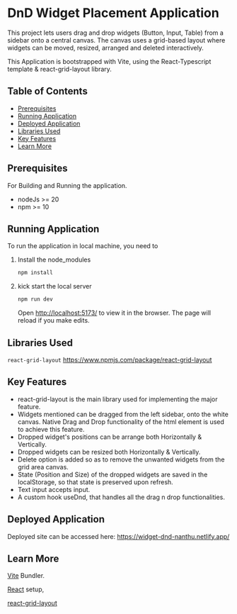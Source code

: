 # DnD Widget Placement Application

This project lets users drag and drop widgets (Button, Input, Table) from a sidebar onto a central canvas. The canvas uses a grid-based layout where widgets can be moved, resized, arranged and deleted interactively.

This Application is bootstrapped with Vite, using the React-Typescript template & react-grid-layout library.

## Table of Contents

- [Prerequisites](#prerequisite)
- [Running Application](#running-application)
- [Deployed Application](#deployed-application)
- [Libraries Used](#libraries-used)
- [Key Features](#key-features)
- [Learn More](#learn-more)

## Prerequisites

For Building and Running the application.

- nodeJs >= 20
- npm >= 10

## Running Application

To run the application in local machine, you need to

1. Install the node_modules
   ```bash
   npm install
   ```
1. kick start the local server

   ```bash
   npm run dev
   ```

   Open [http://localhost:5173/](http://localhost:5173/) to view it in the browser.
   The page will reload if you make edits.

## Libraries Used

`react-grid-layout` https://www.npmjs.com/package/react-grid-layout

## Key Features

- react-grid-layout is the main library used for implementing the major feature.
- Widgets mentioned can be dragged from the left sidebar, onto the white canvas. Native Drag and Drop functionality of the html element is used to achieve this feature.
- Dropped widget's positions can be arrange both Horizontally & Vertically.
- Dropped widgets can be resized both Horizontally & Vertically.
- Delete option is added so as to remove the unwanted widgets from the grid area canvas.
- State (Position and Size) of the dropped widgets are saved in the localStorage, so that state is preserved upon refresh.
- Text input accepts input.
- A custom hook useDnd, that handles all the drag n drop functionalities.

## Deployed Application

Deployed site can be accessed here: https://widget-dnd-nanthu.netlify.app/

## Learn More

[Vite](https://vitejs.dev/) Bundler.

[React](https://react.dev/learn/start-a-new-react-project) setup,

[react-grid-layout](https://www.npmjs.com/package/react-grid-layout)
